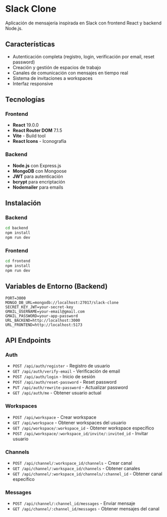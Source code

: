 # Slack Clone

Aplicación de mensajería inspirada en Slack con frontend React y backend Node.js.

## Características

- Autenticación completa (registro, login, verificación por email, reset password)
- Creación y gestión de espacios de trabajo
- Canales de comunicación con mensajes en tiempo real
- Sistema de invitaciones a workspaces
- Interfaz responsive

## Tecnologías

### Frontend
- **React** 19.0.0
- **React Router DOM** 7.1.5
- **Vite** - Build tool
- **React Icons** - Iconografía

### Backend
- **Node.js** con Express.js
- **MongoDB** con Mongoose
- **JWT** para autenticación
- **bcrypt** para encriptación
- **Nodemailer** para emails

## Instalación

### Backend
```bash
cd backend
npm install
npm run dev
```

### Frontend
```bash
cd frontend
npm install
npm run dev
```

## Variables de Entorno (Backend)

```
PORT=3000
MONGO_DB_URL=mongodb://localhost:27017/slack-clone
SECRET_KEY_JWT=your-secret-key
GMAIL_USERNAME=your-email@gmail.com
GMAIL_PASSWORD=your-app-password
URL_BACKEND=http://localhost:3000
URL_FRONTEND=http://localhost:5173
```

## API Endpoints

### Auth
- `POST /api/auth/register` - Registro de usuario
- `GET /api/auth/verify-email` - Verificación de email
- `POST /api/auth/login` - Inicio de sesión
- `POST /api/auth/reset-password` - Reset password
- `PUT /api/auth/rewrite-password` - Actualizar password
- `GET /api/auth/me` - Obtener usuario actual

### Workspaces
- `POST /api/workspace` - Crear workspace
- `GET /api/workspace` - Obtener workspaces del usuario
- `GET /api/workspace/:workspace_id` - Obtener workspace específico
- `POST /api/workspace/:workspace_id/invite/:invited_id` - Invitar usuario

### Channels
- `POST /api/channel/:workspace_id/channels` - Crear canal
- `GET /api/channel/:workspace_id/channels` - Obtener canales
- `GET /api/channel/:workspace_id/channels/:channel_id` - Obtener canal específico

### Messages
- `POST /api/channel/:channel_id/messages` - Enviar mensaje
- `GET /api/channel/:channel_id/messages` - Obtener mensajes del canal

